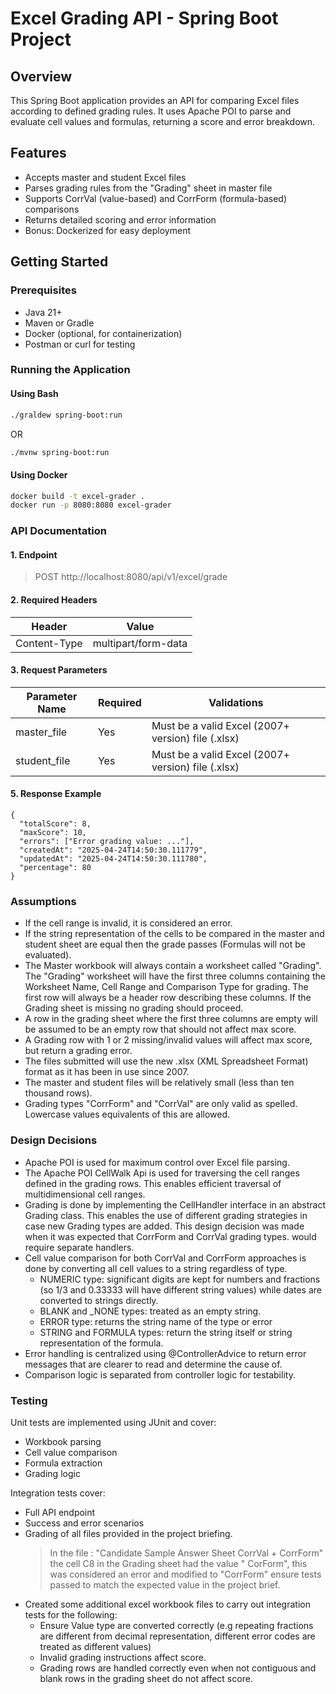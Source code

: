 # Excel Grading API - Spring Boot Project

## Overview

This Spring Boot application provides an API for comparing Excel files according to defined grading rules. It uses
Apache POI to parse and evaluate cell values and formulas, returning a score and error breakdown.

## Features

- Accepts master and student Excel files
- Parses grading rules from the "Grading" sheet in master file
- Supports CorrVal (value-based) and CorrForm (formula-based) comparisons
- Returns detailed scoring and error information
- Bonus: Dockerized for easy deployment

## Getting Started

### Prerequisites

- Java 21+
- Maven or Gradle
- Docker (optional, for containerization)
- Postman or curl for testing

### Running the Application

#### Using Bash

```bash
./graldew spring-boot:run
```

OR

```bash
./mvnw spring-boot:run
```

#### Using Docker

```bash
docker build -t excel-grader .
docker run -p 8080:8080 excel-grader
```

### API Documentation

#### 1. Endpoint

> POST http://localhost:8080/api/v1/excel/grade

#### 2. Required Headers

| Header       | Value               |
|--------------|---------------------|
| Content-Type | multipart/form-data |

#### 3. Request Parameters

| Parameter Name | 	Required | 	Validations                                       |
|----------------|-----------|----------------------------------------------------|
| master_file    | Yes       | Must be a valid Excel (2007+ version) file (.xlsx) |
| student_file   | Yes       | Must be a valid Excel (2007+ version) file (.xlsx) |

#### 5. Response Example

```
{
  "totalScore": 8,
  "maxScore": 10,
  "errors": ["Error grading value: ..."],
  "createdAt": "2025-04-24T14:50:30.111779",
  "updatedAt": "2025-04-24T14:50:30.111780",
  "percentage": 80
}

``` 

### Assumptions

- If the cell range is invalid, it is considered an error.
- If the string representation of the cells to be compared in the master and student sheet are equal then the grade
  passes (Formulas will not be evaluated).
- The Master workbook will always contain a worksheet called "Grading". The "Grading" worksheet will have the first
  three columns containing the Worksheet Name, Cell Range and Comparison Type for grading. The first row will always be
  a header row describing these columns. If the Grading sheet is missing no grading should proceed.
- A row in the grading sheet where the first three columns are empty will be assumed to be an empty row that should not
  affect max score.
- A Grading row with 1 or 2 missing/invalid values will affect max score, but return a grading error.
- The files submitted will use the new .xlsx (XML Spreadsheet Format) format as it has been in use since 2007.
- The master and student files will be relatively small (less than ten thousand rows).
- Grading types "CorrForm" and "CorrVal" are only valid as spelled. Lowercase values equivalents of this are allowed.

### Design Decisions

- Apache POI is used for maximum control over Excel file parsing.
- The Apache POI CellWalk Api is used for traversing the cell ranges defined in the grading rows. This enables efficient
  traversal of multidimensional cell ranges.
- Grading is done by implementing the CellHandler interface in an abstract Grading class. This enables the use of
  different grading strategies in case new Grading types are added. This design decision was made when it was expected
  that CorrForm and
  CorrVal grading types. would require separate handlers.
- Cell value comparison for both CorrVal and CorrForm approaches is done by converting all cell values to a string
  regardless of type.
  - NUMERIC type: significant digits are kept for numbers and fractions (so 1/3 and 0.33333 will have different string
    values) while dates are converted to strings directly.
  - BLANK and _NONE types: treated as an empty string.
  - ERROR type: returns the string name of the type or error
  - STRING and FORMULA types: return the string itself or string representation of the formula.
- Error handling is centralized using @ControllerAdvice to return error messages that are clearer to read and determine
  the cause of.
- Comparison logic is separated from controller logic for testability.

### Testing

Unit tests are implemented using JUnit and cover:

- Workbook parsing
- Cell value comparison
- Formula extraction
- Grading logic

Integration tests cover:

- Full API endpoint
- Success and error scenarios
- Grading of all files provided in the project briefing.
  > In the file : "Candidate Sample Answer Sheet CorrVal + CorrForm" the cell C8 in the Grading sheet had the value "
  CorForm", this was considered an error and modified to "CorrForm" ensure tests passed to match the expected value in
  the project brief.
- Created some additional excel workbook files to carry out integration tests for the following:
  - Ensure Value type are converted correctly (e.g repeating fractions are different from decimal representation,
    different error codes are treated as different values)
  - Invalid grading instructions affect score.
  - Grading rows are handled correctly even when not contiguous and blank rows in the grading sheet do not affect score.
  